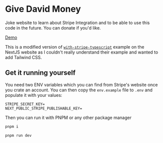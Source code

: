 # Give David Money

Joke website to learn about Stripe Integration and to be able to use this code in the future. You can donate if you'd like.

[Demo](https://donate.davidilie.com)

This is a modified version of [`with-stripe-typescript`](https://github.com/vercel/next.js/tree/canary/examples/with-stripe-typescript) example on the NextJS website as I couldn't really understand their example and wanted to add Tailwind CSS.

## Get it running yourself

You need two ENV variables which you can find from Stripe's website once you crate an account. You can then copy the `env.example` file to `.env` and populate it with your values:

```env
STRIPE_SECRET_KEY=
NEXT_PUBLIC_STRIPE_PUBLISHABLE_KEY=
```

Then you can run it with PNPM or any other package manager

```bash
pnpm i

pnpm run dev
```
